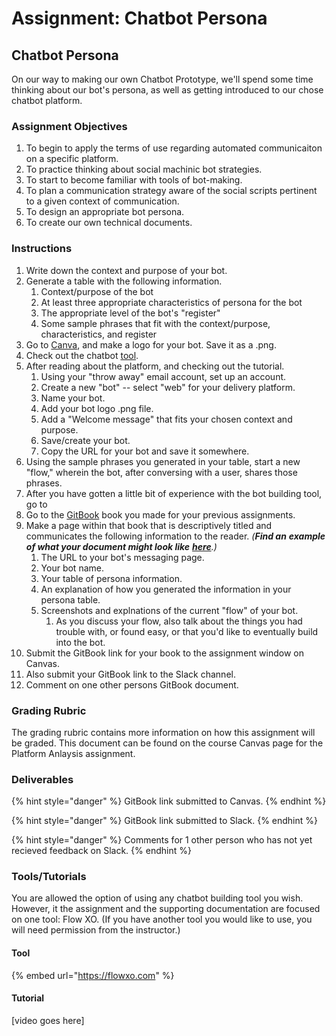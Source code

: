 # Assignment: Chatbot Persona

## Chatbot Persona 

On our way to making our own Chatbot Prototype, we'll spend some time thinking about our bot's persona, as well as getting introduced to our chose chatbot platform. 

### 

### Assignment Objectives

1. To begin to apply the terms of use regarding automated communicaiton on a specific platform. 
2. To practice thinking about social machinic bot strategies. 
3. To start to become familiar with tools of bot-making. 
4. To plan a communication strategy aware of the social scripts pertinent to a given context of communication. 
5. To design an appropriate bot persona. 
6. To create our own technical documents. 

### 

### Instructions

1. Write down the context and purpose of your bot. 
2. Generate a table with the following information. 
   1. Context/purpose of the bot
   2. At least three appropriate characteristics of persona for the bot
   3. The appropriate level of the bot's "register"
   4. Some sample phrases that fit with the context/purpose, characteristics, and register
3.  Go to [Canva](https://www.canva.com/create/logos/), and make a logo for your bot. Save it as a .png. 
4. Check out the chatbot [tool](chatbot-persona.md#tools-tutorials). 
5. After reading about the platform, and checking out the tutorial. 
   1. Using your "throw away" email account, set up an account. 
   2. Create a new "bot" -- select "web" for your delivery platform. 
   3. Name your bot. 
   4. Add your bot logo .png file.
   5. Add a "Welcome message" that fits your chosen context and purpose.
   6. Save/create your bot. 
   7. Copy the URL for your bot and save it somewhere. 
6. Using the sample phrases you generated in your table, start a new "flow," wherein the bot, after conversing with a user, shares those phrases. 
7. After you have gotten a little bit of experience with the bot building tool, go to 
8. Go to the [GitBook](https://www.gitbook.com) book you made for your previous assignments. 
9. Make a page within that book that is descriptively titled and communicates the following information to the reader. _\(**Find an** **example of what your document might look like**_ [_**here**_](../../../assignment-examples/assignment-examples/example-chatbot-persona.md)_.\)_
   1. The URL to your bot's messaging page. 
   2. Your bot name. 
   3. Your table of persona information. 
   4. An explanation of how you generated the information in your persona table. 
   5. Screenshots and explnations of the current "flow" of your bot. 
      1. As you discuss your flow, also talk about the things you had trouble with, or found easy, or that you'd like to eventually build into the bot.  
10. Submit the GitBook link for your book to the assignment window on Canvas. 
11. Also submit your GitBook link to the Slack channel. 
12. Comment on one other persons GitBook document. 

### 

### Grading Rubric

The grading rubric contains more information on how this assignment will be graded. This document can be found on the course Canvas page for the Platform Anlaysis assignment. 

### 

### Deliverables

{% hint style="danger" %}
GitBook link submitted to Canvas. 
{% endhint %}

{% hint style="danger" %}
GitBook link submitted to Slack. 
{% endhint %}

{% hint style="danger" %}
Comments for 1 other person who has not yet recieved feedback on Slack. 
{% endhint %}



### Tools/Tutorials

You are allowed the option of using any chatbot building tool you wish. However, it the assignment and the supporting documentation are focused on one tool: Flow XO. \(If you have another tool you would like to use, you will need permission from the instructor.\)

#### Tool

{% embed url="https://flowxo.com" %}

#### Tutorial 

\[video goes here\]




